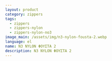 ```yaml
---
layout: product
category: zippers
tags:
  - zippers
  - zippers-nylon
  - zippers-nylon-no3
image_main: /assets/img/n3-nylon-fousta-2.webp
language: el
name: N3 NYLON ΦΟΥΣΤΑ 2
description: N3 NYLON ΦΟΥΣΤΑ 2
---
```


